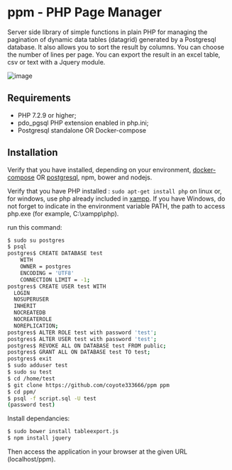 # ppm - PHP Page Manager

Server side library of simple functions in plain PHP for managing the pagination of dynamic data tables (datagrid) generated by a Postgresql database. It also allows you to sort the result by columns. You can choose the number of lines per page. You can export the result in an excel table, csv or text with a Jquery module.

![image](https://user-images.githubusercontent.com/24400013/212495847-7efdb91d-ecb0-479f-93cb-e2c97b7842c1.png)

Requirements
------------

  * PHP 7.2.9 or higher;
  * pdo_pgsql PHP extension enabled in php.ini;
  * Postgresql standalone OR Docker-compose

Installation
------------

Verify that you have installed, depending on your environment, [docker-compose][1] OR [postgresql][2], npm, bower and nodejs.

Verify that you have PHP installed : `sudo apt-get install php` on linux or, for windows, use php already included in [xampp][3].
If you have Windows, do not forget to indicate in the environment variable PATH, 
the path to access php.exe (for example, C:\xampp\php).

run this command:

```bash
$ sudo su postgres
$ psql
postgres$ CREATE DATABASE test
    WITH 
    OWNER = postgres
    ENCODING = 'UTF8'
    CONNECTION LIMIT = -1;
postgres$ CREATE USER test WITH
  LOGIN
  NOSUPERUSER
  INHERIT
  NOCREATEDB
  NOCREATEROLE
  NOREPLICATION;
postgres$ ALTER ROLE test with password 'test';
postgres$ ALTER USER test with password 'test';
postgres$ REVOKE ALL ON DATABASE test FROM public;
postgres$ GRANT ALL ON DATABASE test TO test;        
postgres$ exit
$ sudo adduser test
$ sudo su test
$ cd /home/test
$ git clone https://github.com/coyote333666/ppm ppm
$ cd ppm/
$ psql -f script.sql -U test
(password test)
```
Install dependancies:

```bash
$ sudo bower install tableexport.js
$ npm install jquery
```

Then access the application in your browser at the given URL (localhost/ppm).

[1]: https://docs.docker.com/compose/install/
[2]: https://www.postgresql.org/
[3]: https://www.apachefriends.org/index.html
